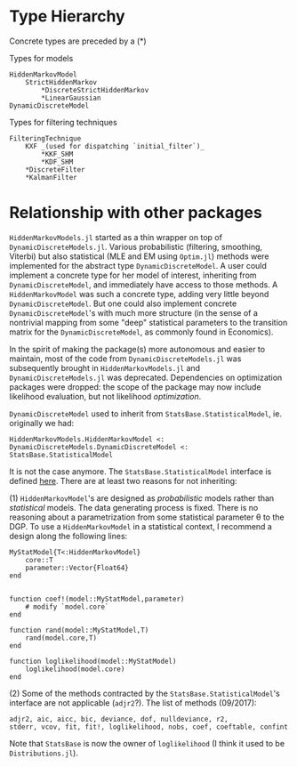 # Type Hierarchy

Concrete types are preceded by a (*)

Types for models

~~~
HiddenMarkovModel
	StrictHiddenMarkov
		*DiscreteStrictHiddenMarkov
		*LinearGaussian
DynamicDiscreteModel
~~~


Types for filtering techniques

~~~
FilteringTechnique
	KXF _(used for dispatching `initial_filter`)_
		*KKF_SHM
		*KDF_SHM
	*DiscreteFilter
	*KalmanFilter
~~~



# Relationship with other packages

`HiddenMarkovModels.jl` started as a thin wrapper on top of `DynamicDiscreteModels.jl`. Various probabilistic (filtering, smoothing, Viterbi) but also statistical (MLE and EM using `Optim.jl`) methods were implemented for the abstract type `DynamicDiscreteModel`. A user could implement a concrete type for her model of interest, inheriting from `DynamicDiscreteModel`, and immediately have access to those methods. A `HiddenMarkovModel` was such a concrete type, adding very little beyond `DynamicDiscreteModel`. But one could also implement concrete `DynamicDiscreteModel`'s with much more structure (in the sense of a nontrivial mapping from some "deep" statistical parameters to the transition matrix for the `DynamicDiscreteModel`, as commonly found in Economics).

In the spirit of making the package(s) more autonomous and easier to maintain, most of the code from `DynamicDiscreteModels.jl` was subsequently brought in `HiddenMarkovModels.jl` and `DynamicDiscreteModels.jl` was deprecated. Dependencies on optimization packages were dropped: the scope of the package may now include likelihood evaluation, but not likelihood _optimization_. 

`DynamicDiscreteModel` used to inherit from `StatsBase.StatisticalModel`, ie. originally we had:

`HiddenMarkovModels.HiddenMarkovModel <: DynamicDiscreteModels.DynamicDiscreteModel <: StatsBase.StatisticalModel`

It is not the case anymore. The `StatsBase.StatisticalModel` interface is defined [here](https://github.com/JuliaStats/StatsBase.jl/blob/master/docs/src/statmodels.md). There are at least two reasons for not inheriting:

(1) `HiddenMarkovModel`'s are designed as _probabilistic_ models rather than _statistical_ models. The data generating process is fixed. There is no reasoning about a parametrization from some statistical parameter θ to the DGP. To use a `HiddenMarkovModel` in a statistical context, I recommend a design along the following lines:

~~~
MyStatModel{T<:HiddenMarkovModel}
	core::T
	parameter::Vector{Float64}
end


function coef!(model::MyStatModel,parameter)
	# modify `model.core`
end

function rand(model::MyStatModel,T)
	rand(model.core,T)
end

function loglikelihood(model::MyStatModel)
	loglikelihood(model.core)
end

~~~  

(2) Some of the methods contracted by the `StatsBase.StatisticalModel`'s interface are not applicable (`adjr2`?). The list of methods (09/2017):

~~~
adjr2, aic, aicc, bic, deviance, dof, nulldeviance, r2, 
stderr, vcov, fit, fit!, loglikelihood, nobs, coef, coeftable, confint
~~~

Note that `StatsBase` is now the owner of `loglikelihood` (I think it used to be `Distributions.jl`).

